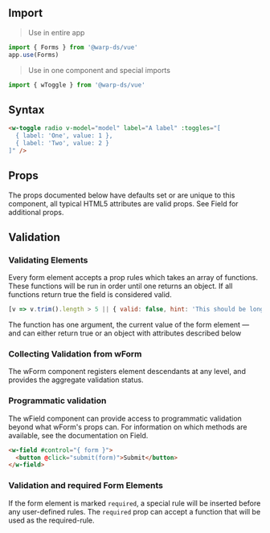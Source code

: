 ## Import

> Use in entire app
```js
import { Forms } from '@warp-ds/vue'
app.use(Forms)
```

> Use in one component and special imports
```js
import { wToggle } from '@warp-ds/vue'
```

## Syntax

```html
<w-toggle radio v-model="model" label="A label" :toggles="[
  { label: 'One', value: 1 },
  { label: 'Two', value: 2 }
]" />
```

## Props

The props documented below have defaults set or are unique to this component, all typical HTML5 attributes are valid props. See Field for additional props.

<api-table type=vue component="Toggle"/>

## Validation
### Validating Elements
Every form element accepts a prop rules which takes an array of functions. These functions will be run in order until one returns an object. If all functions return true the field is considered valid.

```js
[v => v.trim().length > 5 || { valid: false, hint: 'This should be longer' }]
```

The function has one argument, the current value of the form element — and can either return true or an object with attributes described below

<api-table type=vue component="InputAttributes"/>

### Collecting Validation from wForm
The wForm component registers element descendants at any level, and provides the aggregate validation status.

<api-table type=vue component="InputValidation"/>

### Programmatic validation
The wField component can provide access to programmatic validation beyond what wForm's props can. For information on which methods are available, see the documentation on Field.

```html
<w-field #control="{ form }">
  <button @click="submit(form)">Submit</button>
</w-field>
```

### Validation and required Form Elements
If the form element is marked `required`, a special rule will be inserted before any user-defined rules.
The `required` prop can accept a function that will be used as the required-rule.

